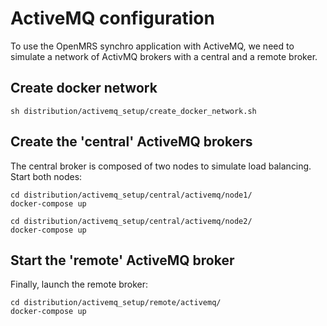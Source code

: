 # ActiveMQ configuration

To use the OpenMRS synchro application with ActiveMQ, we need to simulate a network of ActivMQ brokers with a central and a remote broker.

## Create docker network

```
sh distribution/activemq_setup/create_docker_network.sh
```

## Create the 'central' ActiveMQ brokers

The central broker is composed of two nodes to simulate load balancing.
Start both nodes:

```
cd distribution/activemq_setup/central/activemq/node1/
docker-compose up
```
```
cd distribution/activemq_setup/central/activemq/node2/
docker-compose up
```

## Start the 'remote' ActiveMQ broker

Finally, launch the remote broker:

```
cd distribution/activemq_setup/remote/activemq/
docker-compose up
```
